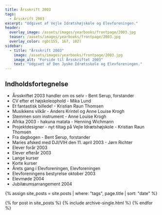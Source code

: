 ```yaml
---
title: Årsskrift 2003
tags:
  - Årsskrift 2003
excerpt: "Udgivet af Vejle Idrætshøjskole og Elevforeningen."
header:
  overlay_image: /assets/images/yearbooks/frontpage/2003.jpg
  teaser: /assets/images/yearbooks/frontpage/2003.jpg
  overlay_color: rgb(155, 167, 102)
sidebar:
  - title: "Årsskrift 2003"
    image: /assets/images/yearbooks/frontpage/2003.jpg
    image_alt: "Forside til Årsskriftet 2003"
    text: "Udgivet af Den Jyske Idrætsskole og Elevforeningen."
---
```


## Indholdsfortegnelse

- Årsskriftet 2003 handler om os selv - Bent Serup, forstander
- CV efter et højskoleophold - Mika Lund
- Et fantastisk billede! - Kristian Raun Thomsen
- Musikkens vilkår - Anders Krintel og Anne Louise Krogh
- Stemmen som instrument - Anne Louise Krogh
- Afrika 2003 - hakuna matata - Henning Wichmann
- Projektdesigner - nyt tiltag på Vejle Idrætshøjskole - Kristian Raun Thomsen
- Fra dagbogen - Bent Serup, forstander
- Maries afsked med DJI/VIH den 11. april 2003 - Jørn Richter
- Elever forår 2003
- Elever efterår 2003
- Lange kurser
- Korte kurser
- Årets gang i Elevforeningen, Elevforeningen
- Elevforeningens bestyrelse oktober 2003
- Elevmøde 2004
- Jubilæumsarrangement 2004

{% assign site_posts = site.posts | where: "tags", page.title | sort: "date" %}

<div class="grid__wrapper">
  {% for post in site_posts %}
    {% include archive-single.html %}
  {% endfor %}
</div>
